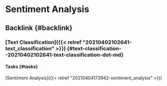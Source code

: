 # Sentiment Analysis


## Backlink {#backlink}


### [Text Classification]({{< relref "20210402102641-text_classification" >}}) {#text-classification--20210402102641-text-classification-dot-md}


#### Tasks {#tasks}

[Sentiment Analysis]({{< relref "20210404173942-sentiment_analysis" >}})


